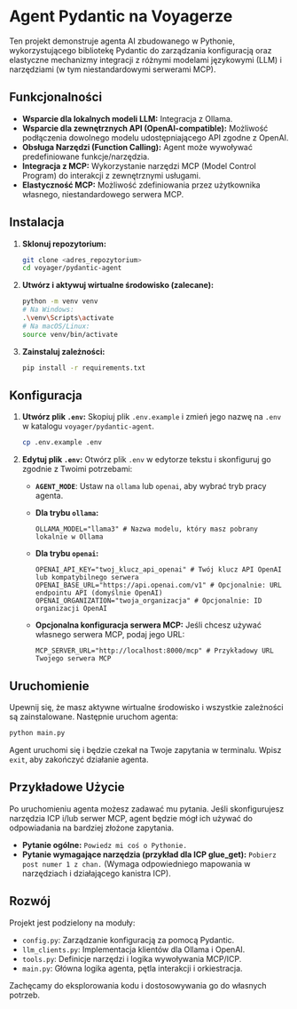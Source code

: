 # Agent Pydantic na Voyagerze

Ten projekt demonstruje agenta AI zbudowanego w Pythonie, wykorzystującego bibliotekę Pydantic do zarządzania konfiguracją oraz elastyczne mechanizmy integracji z różnymi modelami językowymi (LLM) i narzędziami (w tym niestandardowymi serwerami MCP).

## Funkcjonalności

*   **Wsparcie dla lokalnych modeli LLM:** Integracja z Ollama.
*   **Wsparcie dla zewnętrznych API (OpenAI-compatible):** Możliwość podłączenia dowolnego modelu udostępniającego API zgodne z OpenAI.
*   **Obsługa Narzędzi (Function Calling):** Agent może wywoływać predefiniowane funkcje/narzędzia.
*   **Integracja z MCP:** Wykorzystanie narzędzi MCP (Model Control Program) do interakcji z zewnętrznymi usługami.
*   **Elastyczność MCP:** Możliwość zdefiniowania przez użytkownika własnego, niestandardowego serwera MCP.

## Instalacja

1.  **Sklonuj repozytorium:**
    ```bash
    git clone <adres_repozytorium>
    cd voyager/pydantic-agent
    ```

2.  **Utwórz i aktywuj wirtualne środowisko (zalecane):**
    ```bash
    python -m venv venv
    # Na Windows:
    .\venv\Scripts\activate
    # Na macOS/Linux:
    source venv/bin/activate
    ```

3.  **Zainstaluj zależności:**
    ```bash
    pip install -r requirements.txt
    ```

## Konfiguracja

1.  **Utwórz plik `.env`:**
    Skopiuj plik `.env.example` i zmień jego nazwę na `.env` w katalogu `voyager/pydantic-agent`.
    ```bash
    cp .env.example .env
    ```

2.  **Edytuj plik `.env`:**
    Otwórz plik `.env` w edytorze tekstu i skonfiguruj go zgodnie z Twoimi potrzebami:

    *   **`AGENT_MODE`**: Ustaw na `ollama` lub `openai`, aby wybrać tryb pracy agenta.

    *   **Dla trybu `ollama`:**
        ```dotenv
        OLLAMA_MODEL="llama3" # Nazwa modelu, który masz pobrany lokalnie w Ollama
        ```

    *   **Dla trybu `openai`:**
        ```dotenv
        OPENAI_API_KEY="twoj_klucz_api_openai" # Twój klucz API OpenAI lub kompatybilnego serwera
        OPENAI_BASE_URL="https://api.openai.com/v1" # Opcjonalnie: URL endpointu API (domyślnie OpenAI)
        OPENAI_ORGANIZATION="twoja_organizacja" # Opcjonalnie: ID organizacji OpenAI
        ```

    *   **Opcjonalna konfiguracja serwera MCP:**
        Jeśli chcesz używać własnego serwera MCP, podaj jego URL:
        ```dotenv
        MCP_SERVER_URL="http://localhost:8000/mcp" # Przykładowy URL Twojego serwera MCP
        ```

## Uruchomienie

Upewnij się, że masz aktywne wirtualne środowisko i wszystkie zależności są zainstalowane. Następnie uruchom agenta:

```bash
python main.py
```

Agent uruchomi się i będzie czekał na Twoje zapytania w terminalu. Wpisz `exit`, aby zakończyć działanie agenta.

## Przykładowe Użycie

Po uruchomieniu agenta możesz zadawać mu pytania. Jeśli skonfigurujesz narzędzia ICP i/lub serwer MCP, agent będzie mógł ich używać do odpowiadania na bardziej złożone zapytania.

*   **Pytanie ogólne:** `Powiedz mi coś o Pythonie.`
*   **Pytanie wymagające narzędzia (przykład dla ICP glue_get):** `Pobierz post numer 1 z chan.` (Wymaga odpowiedniego mapowania w narzędziach i działającego kanistra ICP).

## Rozwój

Projekt jest podzielony na moduły:

*   `config.py`: Zarządzanie konfiguracją za pomocą Pydantic.
*   `llm_clients.py`: Implementacja klientów dla Ollama i OpenAI.
*   `tools.py`: Definicje narzędzi i logika wywoływania MCP/ICP.
*   `main.py`: Główna logika agenta, pętla interakcji i orkiestracja.

Zachęcamy do eksplorowania kodu i dostosowywania go do własnych potrzeb.